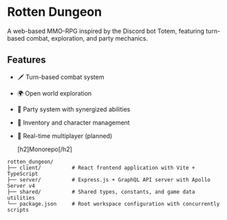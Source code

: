 # Rotten Dungeon

A web-based MMO-RPG inspired by the Discord bot Totem, featuring turn-based combat, exploration, and party mechanics.

## Features

- 🗡️ Turn-based combat system
- 🌍 Open world exploration
- 👥 Party system with synergized abilities
- 🎒 Inventory and character management
- 🔄 Real-time multiplayer (planned)

  [h2]Monorepo[/h2]
```      
rotten_dungeon/
├── client/          # React frontend application with Vite + TypeScript
├── server/          # Express.js + GraphQL API server with Apollo Server v4
├── shared/          # Shared types, constants, and game data utilities
└── package.json     # Root workspace configuration with concurrently scripts
```



